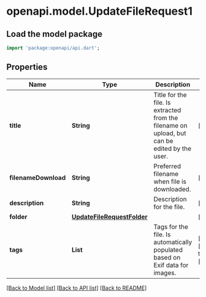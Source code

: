 # openapi.model.UpdateFileRequest1

## Load the model package
```dart
import 'package:openapi/api.dart';
```

## Properties
Name | Type | Description | Notes
------------ | ------------- | ------------- | -------------
**title** | **String** | Title for the file. Is extracted from the filename on upload, but can be edited by the user. | [optional] 
**filenameDownload** | **String** | Preferred filename when file is downloaded. | [optional] 
**description** | **String** | Description for the file. | [optional] 
**folder** | [**UpdateFileRequestFolder**](UpdateFileRequestFolder.md) |  | [optional] 
**tags** | **List<String>** | Tags for the file. Is automatically populated based on Exif data for images. | [optional] [default to const []]

[[Back to Model list]](../README.md#documentation-for-models) [[Back to API list]](../README.md#documentation-for-api-endpoints) [[Back to README]](../README.md)


